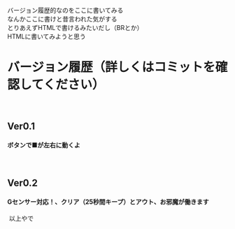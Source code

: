 バージョン履歴的なのをここに書いてみる<br>
なんかここに書けと昔言われた気がする<br>
とりあえずHTMLで書けるみたいだし（BRとか）<BR>
HTMLに書いてみようと思う
 <h1>バージョン履歴（詳しくはコミットを確認してください）</H1>
  <H2>Ver0.1</H2><H4>ボタンで■が左右に動くよ</H4>
  <H2>Ver0.2</H2><H4>Gセンサー対応！、クリア（25秒間キープ）とアウト、お邪魔が働きます</H4>
  以上やで
